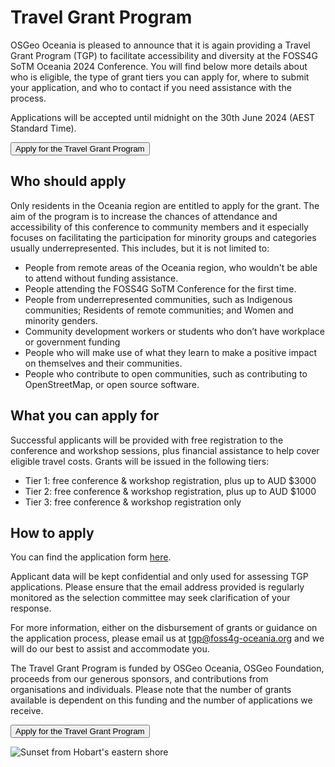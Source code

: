 # Travel Grant Program

OSGeo Oceania is pleased to announce that it is again providing a Travel Grant Program (TGP) to facilitate accessibility and diversity at the FOSS4G SoTM Oceania 2024 Conference. You will find below more details about who is eligible, the type of grant tiers you can apply for, where to submit your application, and who to contact if you need assistance with the process.

Applications will be accepted until midnight on the 30th June 2024 (AEST Standard Time).

<button target="https://docs.google.com/forms/d/1NNPSqYvYDGnbr7u6Fz8bDGfQ8m5m49gbCzBPAs9kORI/viewform?edit_requested=true">
    Apply for the Travel Grant Program
</button>

## Who should apply

Only residents in the Oceania region are entitled to apply for the grant.
The aim of the program is to increase the chances of attendance and accessibility of this conference to community members and it especially focuses on facilitating the participation for minority groups and categories usually underrepresented. This includes, but it is not limited to:

- People from remote areas of the Oceania region, who wouldn't be able to attend without funding assistance.
- People attending the FOSS4G SoTM Conference for the first time.
- People from underrepresented communities, such as Indigenous communities; Residents of remote communities; and Women and minority genders.
- Community development workers or students who don’t have workplace or government funding
- People who will make use of what they learn to make a positive impact on themselves and their communities.
- People who contribute to open communities, such as contributing to OpenStreetMap, or open source software.

## What you can apply for

Successful applicants will be provided with free registration to the conference and workshop sessions, plus financial assistance to help cover eligible travel costs. Grants will be issued in the following tiers:

- Tier 1: free conference & workshop registration, plus up to AUD $3000
- Tier 2: free conference & workshop registration, plus up to AUD $1000
- Tier 3: free conference & workshop registration only

## How to apply

You can find the application form [here](https://docs.google.com/forms/d/1NNPSqYvYDGnbr7u6Fz8bDGfQ8m5m49gbCzBPAs9kORI/viewform?edit_requested=true).

Applicant data will be kept confidential and only used for assessing TGP applications. Please ensure that the email address provided is regularly monitored as the selection committee may seek clarification of your response.

For more information, either on the disbursement of grants or guidance on the application process, please email us at tgp@foss4g-oceania.org and we will do our best to assist and accommodate you.

The Travel Grant Program is funded by OSGeo Oceania, OSGeo Foundation, proceeds from our generous sponsors, and contributions from organisations and individuals. Please note that the number of grants available is dependent on this funding and the number of applications we receive.

<button target="https://docs.google.com/forms/d/1NNPSqYvYDGnbr7u6Fz8bDGfQ8m5m49gbCzBPAs9kORI/viewform?edit_requested=true">
    Apply for the Travel Grant Program
</button>

![Sunset from Hobart's eastern shore](/imgs/sunset.jpeg)
